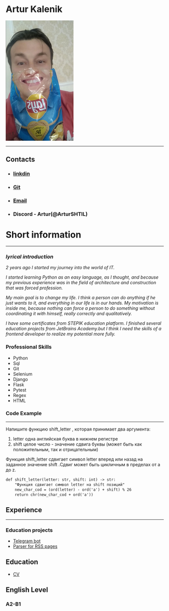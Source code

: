 
# Artur Kalenik

![Photo](./pho.png)
___
## Contacts
* ### [linkdin](https://www.linkedin.com/in/arturshtill/)
* ### [Git](https://github.com/ArturSHTIL)
* ### [Email](arturshtil@gmail.com,"arturshtil@gmail.com")
* ### Discord - Artur(@ArturSHTIL)

# Short information
___
### ***lyrical introduction***
*2 years ago I started my journey into the world of IT.*

*I started learning Python as an easy language, as I thought, and because my previous experience was in the field of architecture and construction  that was forced profession.*

*My main goal is to change my life. I think a person can do anything if he just wants to it, and everything in our life is in our hands.
My motivation is inside me, because nothing can force a person to do something without coordinating it with himself, really correctly and qualitatively.*

*I have some certificates from STEPIK education platform. I finished several education projects from JetBrains Academy.but I think I need the skills of a frontend developer to realize my potential more fully.* 
### **Professional Skills**
* Python
* Sql
* Git
* Selenium
* Django
* Flask
* Pytest
* Regex
* HTML

### Code Example
***

Напишите функцию shift_letter , которая принимает два аргумента:
1. letter одна английская буква в нижнем регистре
2. shift целое число - значение сдвига буквы (может быть как положительным, так и отрицательным)

Функция shift_letter  сдвигает символ letter вперед или назад на заданное значение shift .Сдвиг может быть цикличным в пределах от a до z.

```
def shift_letter(letter: str, shift: int) -> str:
    "Функция сдвигает символ letter на shift позиций"
    new_char_cod = (ord(letter) - ord('a') + shift) % 26
    return chr(new_char_cod + ord('a'))

```
## Experience
***
### Education projects

* [Telegram bot](https://github.com/ArturSHTIL/Telegram_Bot_Boltovnya)
* [Parser for RSS pages](https://github.com/ArturSHTIL/Homework)

## Education
* [CV](https://drive.google.com/drive/folders/1mROVhauXTHB_zbdrrBL7ArTqmRNkAXbx)

## English Level
### A2-B1
